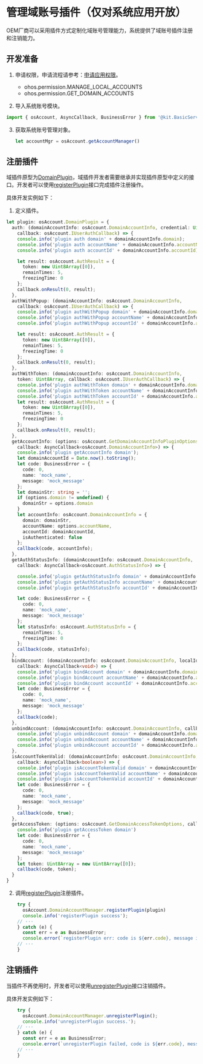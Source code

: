 # 管理域账号插件（仅对系统应用开放）

<!--Kit: Basic Services Kit-->
<!--Subsystem: Account-->
<!--Owner: @steven-q-->
<!--Designer: @JiDong-CS1-->
<!--Tester: @zhaimengchao-->
<!--Adviser: @zengyawen-->

OEM厂商可以采用插件方式定制化域账号管理能力，系统提供了域账号插件注册和注销能力。

## 开发准备

1. 申请权限，申请流程请参考：[申请应用权限](../../security/AccessToken/determine-application-mode.md#system_basic等级应用申请权限的方式)。
   - ohos.permission.MANAGE_LOCAL_ACCOUNTS
   - ohos.permission.GET_DOMAIN_ACCOUNTS

2. 导入系统账号模块。

   <!-- @[import_the_system_account_module](https://gitcode.com/openharmony/applications_app_samples/blob/master/code/DocsSample/Account/DomainAccount/entry/src/main/ets/pages/DomainAccount/ManageDomainAccountsPlugin.ets) -->

``` TypeScript
import { osAccount, AsyncCallback, BusinessError } from '@kit.BasicServicesKit';
```


3. 获取系统账号管理对象。

   ```ts
   let accountMgr = osAccount.getAccountManager()
   ```

## 注册插件

域插件原型为[DomainPlugin](../../reference/apis-basic-services-kit/js-apis-osAccount-sys.md#domainplugin9)，域插件开发者需要继承并实现插件原型中定义的接口。开发者可以使用[registerPlugin](../../reference/apis-basic-services-kit/js-apis-osAccount-sys.md#registerplugin9)接口完成插件注册操作。

具体开发实例如下：

1. 定义插件。

   <!-- @[define_the_plug_in](https://gitcode.com/openharmony/applications_app_samples/blob/master/code/DocsSample/Account/DomainAccount/entry/src/main/ets/pages/DomainAccount/ManageDomainAccountsPlugin.ets) -->

``` TypeScript
let plugin: osAccount.DomainPlugin = {
  auth: (domainAccountInfo: osAccount.DomainAccountInfo, credential: Uint8Array,
    callback: osAccount.IUserAuthCallback) => {
    console.info('plugin auth domain' + domainAccountInfo.domain);
    console.info('plugin auth accountName' + domainAccountInfo.accountName);
    console.info('plugin auth accountId' + domainAccountInfo.accountId);

    let result: osAccount.AuthResult = {
      token: new Uint8Array([0]),
      remainTimes: 5,
      freezingTime: 0
    };
    callback.onResult(0, result);
  },
  authWithPopup: (domainAccountInfo: osAccount.DomainAccountInfo,
    callback: osAccount.IUserAuthCallback) => {
    console.info('plugin authWithPopup domain' + domainAccountInfo.domain);
    console.info('plugin authWithPopup accountName' + domainAccountInfo.accountName);
    console.info('plugin authWithPopup accountId' + domainAccountInfo.accountId);

    let result: osAccount.AuthResult = {
      token: new Uint8Array([0]),
      remainTimes: 5,
      freezingTime: 0
    };
    callback.onResult(0, result);
  },
  authWithToken: (domainAccountInfo: osAccount.DomainAccountInfo,
    token: Uint8Array, callback: osAccount.IUserAuthCallback) => {
    console.info('plugin authWithToken domain' + domainAccountInfo.domain);
    console.info('plugin authWithToken accountName' + domainAccountInfo.accountName);
    console.info('plugin authWithToken accountId' + domainAccountInfo.accountId);
    let result: osAccount.AuthResult = {
      token: new Uint8Array([0]),
      remainTimes: 5,
      freezingTime: 0
    };
    callback.onResult(0, result);
  },
  getAccountInfo: (options: osAccount.GetDomainAccountInfoPluginOptions,
    callback: AsyncCallback<osAccount.DomainAccountInfo>) => {
    console.info('plugin getAccountInfo domain');
    let domainAccountId = Date.now().toString();
    let code: BusinessError = {
      code: 0,
      name: 'mock_name',
      message: 'mock_message'
    };
    let domainStr: string = '';
    if (options.domain != undefined) {
      domainStr = options.domain
    }
    let accountInfo: osAccount.DomainAccountInfo = {
      domain: domainStr,
      accountName: options.accountName,
      accountId: domainAccountId,
      isAuthenticated: false
    };
    callback(code, accountInfo);
  },
  getAuthStatusInfo: (domainAccountInfo: osAccount.DomainAccountInfo,
    callback: AsyncCallback<osAccount.AuthStatusInfo>) => {

    console.info('plugin getAuthStatusInfo domain' + domainAccountInfo.domain);
    console.info('plugin getAuthStatusInfo accountName' + domainAccountInfo.accountName);
    console.info('plugin getAuthStatusInfo accountId' + domainAccountInfo.accountId);

    let code: BusinessError = {
      code: 0,
      name: 'mock_name',
      message: 'mock_message'
    };
    let statusInfo: osAccount.AuthStatusInfo = {
      remainTimes: 5,
      freezingTime: 0
    };
    callback(code, statusInfo);
  },
  bindAccount: (domainAccountInfo: osAccount.DomainAccountInfo, localId: number,
    callback: AsyncCallback<void>) => {
    console.info('plugin bindAccount domain' + domainAccountInfo.domain);
    console.info('plugin bindAccount accountName' + domainAccountInfo.accountName);
    console.info('plugin bindAccount accountId' + domainAccountInfo.accountId);
    let code: BusinessError = {
      code: 0,
      name: 'mock_name',
      message: 'mock_message'
    };
    callback(code);
  },
  unbindAccount: (domainAccountInfo: osAccount.DomainAccountInfo, callback: AsyncCallback<void>) => {
    console.info('plugin unbindAccount domain' + domainAccountInfo.domain);
    console.info('plugin unbindAccount accountName' + domainAccountInfo.accountName);
    console.info('plugin unbindAccount accountId' + domainAccountInfo.accountId);
  },
  isAccountTokenValid: (domainAccountInfo: osAccount.DomainAccountInfo, token: Uint8Array,
    callback: AsyncCallback<boolean>) => {
    console.info('plugin isAccountTokenValid domain' + domainAccountInfo.domain);
    console.info('plugin isAccountTokenValid accountName' + domainAccountInfo.accountName);
    console.info('plugin isAccountTokenValid accountId' + domainAccountInfo.accountId);
    let code: BusinessError = {
      code: 0,
      name: 'mock_name',
      message: 'mock_message'
    };
    callback(code, true);
  },
  getAccessToken: (options: osAccount.GetDomainAccessTokenOptions, callback: AsyncCallback<Uint8Array>) => {
    console.info('plugin getAccessToken domain')
    let code: BusinessError = {
      code: 0,
      name: 'mock_name',
      message: 'mock_message'
    };
    let token: Uint8Array = new Uint8Array([0]);
    callback(code, token);
  }
}
```


2. 调用[registerPlugin](../../reference/apis-basic-services-kit/js-apis-osAccount-sys.md#registerplugin9)注册插件。

   <!-- @[call_the_api_to_register_the_plug_in](https://gitcode.com/openharmony/applications_app_samples/blob/master/code/DocsSample/Account/DomainAccount/entry/src/main/ets/pages/DomainAccount/ManageDomainAccountsPlugin.ets) -->

``` TypeScript
    try {
      osAccount.DomainAccountManager.registerPlugin(plugin)
      console.info('registerPlugin success');
	// ···
    } catch (e) {
      const err = e as BusinessError;
      console.error(`registerPlugin err: code is ${err.code}, message is ${err.message}`);
	// ···
    }
```


## 注销插件

当插件不再使用时，开发者可以使用[unregisterPlugin](../../reference/apis-basic-services-kit/js-apis-osAccount-sys.md#unregisterplugin9)接口注销插件。

具体开发实例如下：

<!-- @[call_the_api_to_log_out_the_plug_in](https://gitcode.com/openharmony/applications_app_samples/blob/master/code/DocsSample/Account/DomainAccount/entry/src/main/ets/pages/DomainAccount/ManageDomainAccountsPlugin.ets) -->

``` TypeScript
    try {
      osAccount.DomainAccountManager.unregisterPlugin();
      console.info('unregisterPlugin success.');
	// ···
    } catch (e) {
      const err = e as BusinessError;
      console.error(`unregisterPlugin failed, code is ${err.code}, message is ${err.message}`);
	// ···
    }
```

